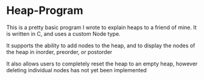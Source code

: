 # Heap-Program
This is a pretty basic program I wrote to explain heaps to a friend of mine. It is written in C, and uses a custom Node type. 

It supports the ability to add nodes to the heap, and to display the nodes of the heap in inorder, preorder, or postorder

It also allows users to completely reset the heap to an empty heap, however deleting individual nodes has not yet been implemented
